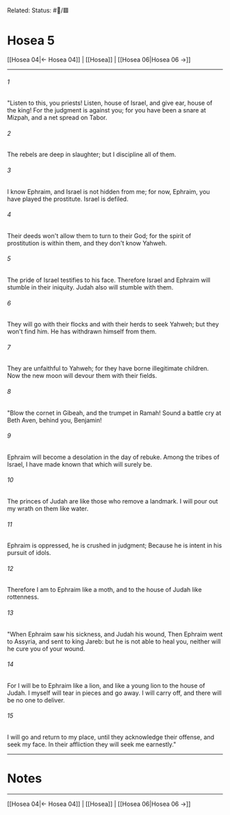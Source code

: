 Related:
Status: #📖/🟥
# Hosea 5

[[Hosea 04|← Hosea 04]] | [[Hosea]] | [[Hosea 06|Hosea 06 →]]
***



###### 1 
"Listen to this, you priests! Listen, house of Israel, and give ear, house of the king! For the judgment is against you; for you have been a snare at Mizpah, and a net spread on Tabor. 

###### 2 
The rebels are deep in slaughter; but I discipline all of them. 

###### 3 
I know Ephraim, and Israel is not hidden from me; for now, Ephraim, you have played the prostitute. Israel is defiled. 

###### 4 
Their deeds won't allow them to turn to their God; for the spirit of prostitution is within them, and they don't know Yahweh. 

###### 5 
The pride of Israel testifies to his face. Therefore Israel and Ephraim will stumble in their iniquity. Judah also will stumble with them. 

###### 6 
They will go with their flocks and with their herds to seek Yahweh; but they won't find him. He has withdrawn himself from them. 

###### 7 
They are unfaithful to Yahweh; for they have borne illegitimate children. Now the new moon will devour them with their fields. 

###### 8 
"Blow the cornet in Gibeah, and the trumpet in Ramah! Sound a battle cry at Beth Aven, behind you, Benjamin! 

###### 9 
Ephraim will become a desolation in the day of rebuke. Among the tribes of Israel, I have made known that which will surely be. 

###### 10 
The princes of Judah are like those who remove a landmark. I will pour out my wrath on them like water. 

###### 11 
Ephraim is oppressed, he is crushed in judgment; Because he is intent in his pursuit of idols. 

###### 12 
Therefore I am to Ephraim like a moth, and to the house of Judah like rottenness. 

###### 13 
"When Ephraim saw his sickness, and Judah his wound, Then Ephraim went to Assyria, and sent to king Jareb: but he is not able to heal you, neither will he cure you of your wound. 

###### 14 
For I will be to Ephraim like a lion, and like a young lion to the house of Judah. I myself will tear in pieces and go away. I will carry off, and there will be no one to deliver. 

###### 15 
I will go and return to my place, until they acknowledge their offense, and seek my face. In their affliction they will seek me earnestly."

---
# Notes


***
[[Hosea 04|← Hosea 04]] | [[Hosea]] | [[Hosea 06|Hosea 06 →]]
